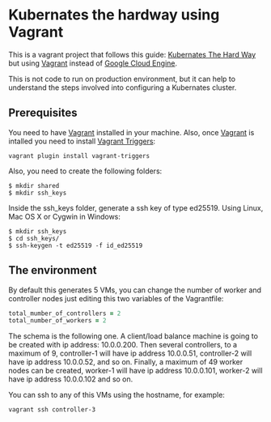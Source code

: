 # Kubernates the hardway using Vagrant

This is a vagrant project that follows this guide: [Kubernates The Hard Way](https://github.com/kelseyhightower/kubernetes-the-hard-way) but using [Vagrant](https://www.vagrantup.com/) instead of [Google Cloud Engine](https://cloud.google.com/compute/?hl=es). 

This is not code to run on production environment, but it can help to understand the steps involved into configuring a Kubernates cluster.

## Prerequisites

You need to have [Vagrant](https://www.vagrantup.com/) installed in your machine. Also, once [Vagrant](https://www.vagrantup.com/) is intalled you need to install [Vagrant Triggers](https://github.com/emyl/vagrant-triggers):

```
vagrant plugin install vagrant-triggers
```

Also, you need to create the following folders:

```
$ mkdir shared
$ mkdir ssh_keys
```

Inside the ssh_keys folder, generate a ssh key of type ed25519. Using Linux, Mac OS X or Cygwin in Windows:

```
$ mkdir ssh_keys
$ cd ssh_keys/
$ ssh-keygen -t ed25519 -f id_ed25519
```

## The environment

By default this generates 5 VMs, you can change the number of worker and controller nodes just editing this two variables of the Vagrantfile:

```Ruby
total_mumber_of_controllers = 2
total_number_of_workers = 2
```

The schema is the following one. A client/load balance machine is going to be created with ip address: 10.0.0.200. Then several controllers, to a maximum of 9, controller-1 will have ip address 10.0.0.51, controller-2 will have ip address 10.0.0.52, and so on. Finally, a maximum of 49 worker nodes can be created, worker-1 will have ip address 10.0.0.101, worker-2 will have ip address 10.0.0.102 and so on.

You can ssh to any of this VMs using the hostname, for example:

```
vagrant ssh controller-3
```